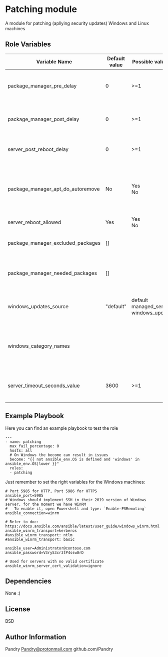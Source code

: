 Patching module
=========
A module for patching (apllying security updates) Windows and Linux machines


Role Variables
--------------

| Variable Name | Default value | Possible values   | Documentation reference  | Description  |
| ------------- | ------------- | ----------------- | ------------------------ | ------------ |
| package_manager_pre_delay   | 0  | >=1   || How many secods to wait before installing the packages/updates<br/>(Linux only)|
| package_manager_post_delay  | 0  | >=1   || How many secods to wait after the installation of the packages/updates<br/>(Linux only)   |
| server_post_reboot_delay    | 0  | >=1   || How many seconds to wait after the server is back up    |
| package_manager_apt_do_autoremove | No | Yes<br/>No  | [[apt/autoremove](https://docs.ansible.com/ansible/latest/modules/apt_module.html#parameter-autoremove)]   | Autoremove the unneeded packages (a version of the kernel is kept anyway)<br/>(Debian-based distros only)  |
| server_reboot_allowed  | Yes| Yes<br/>No  || Can the server reboot?|
| package_manager_excluded_packages | [] |  | [[yum/exclude](https://docs.ansible.com/ansible/latest/modules/yum_module.html#parameter-exclude)]<br/>[[dpkg_selections/name](https://docs.ansible.com/ansible/latest/modules/dpkg_selections_module.html#parameter-name)] | Packages to exclude from the update<br/>(Linux only)    |
| package_manager_needed_packages   | [] |  | [[yum/name](https://docs.ansible.com/ansible/latest/modules/yum_module.html#parameter-name)]<br/>[[apt/name](https://docs.ansible.com/ansible/latest/modules/apt_module.html#parameter-name)]   | Packages that needs to be installed on the server<br/>(Linux only) |
| windows_updates_source | "default"     | default<br/>managed_server<br/>windows_update | [[win_updates/server_selection]([win_updates/category_names](https://docs.ansible.com/ansible/latest/modules/win_updates_module.html#parameter-category_names)]    | Server to use when searching and downloading the updates<br/>(Windows only)    |
| windows_category_names | <undefined>   |  | [[win_updates/category_names](https://docs.ansible.com/ansible/latest/modules/win_updates_module.html#parameter-category_names)] | Windows udpate categories that needs to be installed.<br/>Defaults to any update found.<br/>(Windows only) |
| server_timeout_seconds_value | 3600 | >=1 | [[win_updates/reboot_timeout](https://docs.ansible.com/ansible/latest/modules/win_updates_module.html#parameter-reboot_timeout)]<br/>[[reboot/reboot_timeout](https://docs.ansible.com/ansible/latest/modules/reboot_module.html#parameter-reboot_timeout)] | How much time to wait for the server to come back up in case of a reboot |




Example Playbook
----------------
Here you can find an example playbook to test the role
```
---
- name: patching
  max_fail_percentage: 0
  hosts: all
  # On Windows the become can result in issues
  become: "{{ not ansible_env.OS is defined and 'windows' in ansible_env.OS|lower }}"
  roles:
  - patching
```
Just remember to set the right variables for the Windows machines:
```
# Port 5985 for HTTP, Port 5986 for HTTPS
ansible_port=5985
# Windows should implement SSH in their 2019 version of Windows server, for the moment we have WinRM
#   To enable it, open Powershell and type: `Enable-PSRemoting`
ansible_connection=winrm

# Refer to doc: https://docs.ansible.com/ansible/latest/user_guide/windows_winrm.html
ansible_winrm_transport=kerberos
#ansible_winrm_transport: ntlm
#ansible_winrm_transport: basic

ansible_user=Administrator@contoso.com
ansible_password=V3ryS3cr3tP4ssw0rD

# Used for servers with no valid certificate
ansible_winrm_server_cert_validation=ignore
```

Dependencies
-----------
None :)

License
-------

BSD

Author Information
------------------
Pandry <Pandry@protonmail.com> github.com/Pandry

